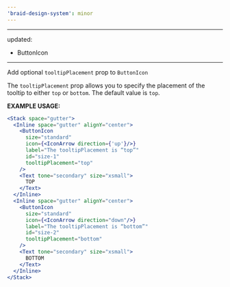 ```yaml
---
'braid-design-system': minor
---
```


---
updated:

- ButtonIcon

---

Add optional `tooltipPlacement` prop to `ButtonIcon`

The `tooltipPlacement` prop allows you to specify the placement of the tooltip to either `top` or `bottom`.
The default value is `top`.

**EXAMPLE USAGE:**

```jsx
<Stack space="gutter">
  <Inline space="gutter" alignY="center">
    <ButtonIcon
      size="standard"
      icon={<IconArrow direction={'up'}/>}
      label="The tooltipPlacement is “top”"
      id="size-1"
      tooltipPlacement="top"
    />
    <Text tone="secondary" size="xsmall">
      TOP
    </Text>
  </Inline>
  <Inline space="gutter" alignY="center">
    <ButtonIcon
      size="standard"
      icon={<IconArrow direction="down"/>}
      label="The tooltipPlacement is “bottom”"
      id="size-2"
      tooltipPlacement="bottom"
    />
    <Text tone="secondary" size="xsmall">
      BOTTOM
    </Text>
  </Inline>
</Stack>
```
